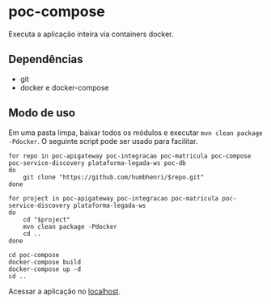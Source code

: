 # poc-compose
Executa a aplicação inteira via containers docker.
## Dependências
- git
- docker e docker-compose
## Modo de uso
Em uma pasta limpa, baixar todos os módulos e executar `mvn clean package -Pdocker`. O seguinte script pode ser usado para facilitar.
```
for repo in poc-apigateway poc-integracao poc-matricula poc-compose poc-service-discovery plataforma-legada-ws poc-db
do
	git clone "https://github.com/humbhenri/$repo.git"
done

for project in poc-apigateway poc-integracao poc-matricula poc-service-discovery plataforma-legada-ws
do 
	cd "$project"
	mvn clean package -Pdocker
	cd ..
done

cd poc-compose
docker-compose build
docker-compose up -d
cd ..

```
Acessar a aplicação no [localhost](http://localhost).
